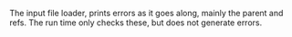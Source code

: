 The input file loader, prints errors as it goes along, mainly the parent and refs.
The run time only checks these, but does not generate errors.

